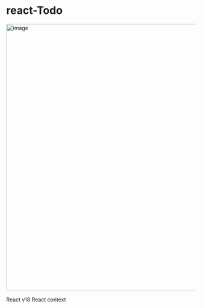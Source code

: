 # react-Todo
<img width="709" alt="image" src="https://user-images.githubusercontent.com/57518241/206859276-520d724e-646c-4985-bfd1-05db37d516a9.png">

React v18
React context 
